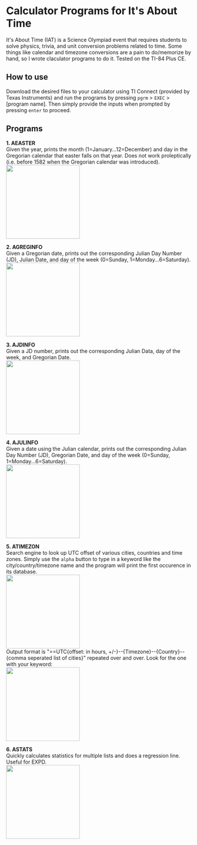 # Calculator Programs for It's About Time
It's About Time (IAT) is a Science Olympiad event that requires students to solve physics, trivia, and unit conversion problems related to time. Some things like calendar and timezone conversions are a pain to do/memorize by hand, so I wrote claculator programs to do it. Tested on the TI-84 Plus CE.

## How to use
Download the desired files to your calculator using TI Connect (provided by Texas Instruments) and run the programs by pressing ```pgrm``` > ```EXEC``` > [program name]. Then simply provide the inputs when prompted by pressing ```enter``` to proceed.

## Programs
**1. AEASTER**  
Given the year, prints the month (1=January...12=December) and day in the Gregorian calendar that easter falls on that year. Does not work proleptically (i.e. before 1582 when the Gregorian calendar was introduced).  
<img src="https://user-images.githubusercontent.com/97496861/182005108-30b885a5-0fde-4488-be5f-f78f888be674.jpg" width="200">

**2. AGREGINFO**  
Given a Gregorian date, prints out the corresponding Julian Day Number (JD), Julian Date, and day of the week (0=Sunday, 1=Monday...6=Saturday).  
<img src="https://user-images.githubusercontent.com/97496861/182005218-04239f8e-4c8c-44ca-8bf5-f9433ee67ca5.jpg" width="200">

**3. AJDINFO**  
Given a JD number, prints out the corresponding Julian Data, day of the week, and Gregorian Date.  
<img src="https://user-images.githubusercontent.com/97496861/182005320-7ae7d395-7e22-4e12-b7be-2a563ceaf551.jpg" width="200">

**4. AJULINFO**  
Given a date using the Julian calendar, prints out the corresponding Julian Day Number (JD), Gregorian Date, and day of the week (0=Sunday, 1=Monday...6=Saturday).  
<img src="https://user-images.githubusercontent.com/97496861/182005359-989de9e0-6b37-4f85-a33b-36553efc67e7.jpg" width="200">

**5. ATIMEZON**  
Search engine to look up UTC offset of various cities, countries and time zones. Simply use the ```alpha``` button to type in a keyword like the city/country/timezone name and the program will print the first occurence in its database.  
<img src="https://user-images.githubusercontent.com/97496861/182005405-8c1ab6b2-f017-4f68-81cb-886f52cffa9e.jpg" width="200">  
Output format is "==UTC{offset: in hours, +/-}--{Timezone}--{Country}--{comma seperated list of cities}" repeated over and over. Look for the one with your keyword:  
<img src="https://user-images.githubusercontent.com/97496861/182005483-ed2f9c40-fcd2-4295-829c-83238e55dcf4.jpg" width="200">

**6. ASTATS**  
Quickly calculates statistics for multiple lists and does a regression line. Useful for EXPD.  
<img src="https://user-images.githubusercontent.com/97496861/182005563-1556d495-6dc7-43dc-9a9e-48bce5529f34.jpg" width="200">
